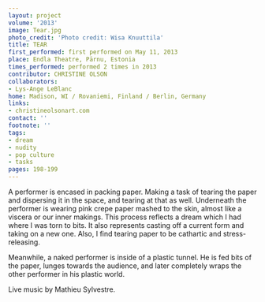 ```yaml
---
layout: project
volume: '2013'
image: Tear.jpg
photo_credit: 'Photo credit: Wisa Knuuttila'
title: TEAR
first_performed: first performed on May 11, 2013
place: Endla Theatre, Pärnu, Estonia
times_performed: performed 2 times in 2013
contributor: CHRISTINE OLSON
collaborators:
- Lys-Ange LeBlanc
home: Madison, WI / Rovaniemi, Finland / Berlin, Germany
links:
- christineolsonart.com
contact: ''
footnote: ''
tags:
- dream
- nudity
- pop culture
- tasks
pages: 198-199
---
```


A performer is encased in packing paper. Making a task of tearing the paper and dispersing it in the space, and tearing at that as well. Underneath the performer is wearing pink crepe paper mashed to the skin, almost like a viscera or our inner makings. This process reflects a dream which I had where I was torn to bits. It also represents casting off a current form and taking on a new one. Also, I find tearing paper to be cathartic and stress-releasing.

Meanwhile, a naked performer is inside of a plastic tunnel. He is fed bits of the paper, lunges towards the audience, and later completely wraps the other performer in his plastic world.

Live music by Mathieu Sylvestre.
